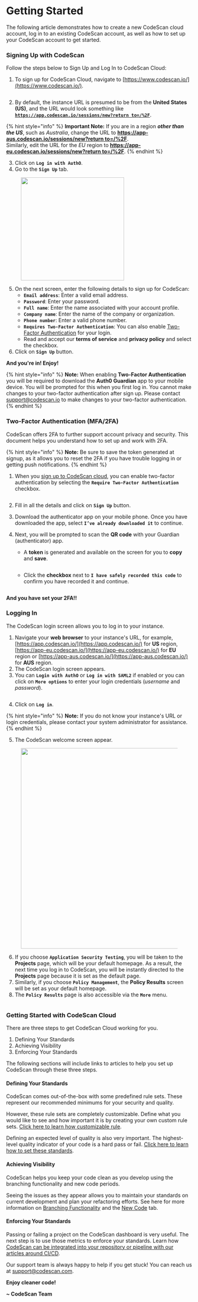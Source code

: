 # Getting Started

The following article demonstrates how to create a new CodeScan cloud account, log in to an existing CodeScan account, as well as how to set up your CodeScan account to get started.

### Signing Up with CodeScan <a href="#signing-up-with-codescan" id="signing-up-with-codescan"></a>

Follow the steps below to Sign Up and Log In to CodeScan Cloud:

1. To sign up for CodeScan Cloud, navigate to [https://www.codescan.io/](https://www.codescan.io/).

<figure><img src="../../../.gitbook/assets/image (7) (1) (1).png" alt=""><figcaption></figcaption></figure>

2. By default, the instance URL is presumed to be from the **United States (US)**, and the URL would look something like [**`https://app.codescan.io/sessions/new?return to=/%2F`**](https://app.codescan.io/sessions/new?returnto=/%2F).

{% hint style="info" %}
**Important Note:** If you are in a region _**other than the US**_, such as _Australia_, change the URL to [**https://app-aus.codescan.io/sessions/new?return to=/%2F**](https://app-aus.codescan.io/sessions/new?returnto=/%2F).\
Similarly, edit the URL for the _EU_ region to [**https://app-eu.codescan.io/sessions/new?return to=/%2F**](https://app-eu.codescan.io/sessions/new?returnto=/%2F).
{% endhint %}

3. Click on **`Log in with AuthO`**.
4. Go to the **`Sign Up`** tab.

<figure><img src="../../../.gitbook/assets/image (8) (1) (1).png" alt="" width="279"><figcaption></figcaption></figure>

5. On the next screen, enter the following details to sign up for CodeScan:
   * **`Email address`**: Enter a valid email address.
   * **`Password`**: Enter your password.
   * **`Full name`**: Enter the name associated with your account profile.
   * **`Company name`**: Enter the name of the company or organization.
   * **`Phone number`**: Enter a valid phone number.
   * **`Requires Two-Factor Authentication`**: You can also enable [Two-Factor Authentication](https://knowledgebase.autorabit.com/codescan/docs/codescan-getting-started#twofactor-authentication-mfa2fa) for your login.
   * Read and accept our **terms of service** and **privacy policy** and select the checkbox.
6. Click on **`Sign Up`** button.

**And you're in! Enjoy!**

{% hint style="info" %}
**Note:** When enabling **Two-Factor Authentication** you will be required to download the **Auth0 Guardian** app to your mobile device. You will be prompted for this when you first log in. You cannot make changes to your two-factor authentication after sign up. Please contact [support@codescan.io](https://support@codescan.io/) to make changes to your two-factor authentication.
{% endhint %}

### Two-Factor Authentication (MFA/2FA) <a href="#twofactor-authentication-mfa2fa" id="twofactor-authentication-mfa2fa"></a>

CodeScan offers 2FA to further support account privacy and security. This document helps you understand how to set up and work with 2FA.

{% hint style="info" %}
**Note:** Be sure to save the token generated at signup, as it allows you to reset the 2FA if you have trouble logging in or getting push notifications.
{% endhint %}

1. When you [sign up to CodeScan cloud](https://knowledgebase.autorabit.com/codescan/docs/codescan-getting-started#signing-up-with-codescan), you can enable two-factor authentication by selecting the **`Require Two-Factor Authentication`** checkbox.

<figure><img src="../../../.gitbook/assets/image (9) (1) (1).png" alt=""><figcaption></figcaption></figure>

2. Fill in all the details and click on **`Sign Up`** button.
3. Download the authenticator app on your mobile phone. Once you have downloaded the app, select **`I’ve already downloaded it`** to continue.
4.  Next, you will be prompted to scan the **QR code** with your Guardian (authenticator) app.

    * A **token** is generated and available on the screen for you to **copy** and **save**.

    <figure><img src="../../../.gitbook/assets/image (10) (1) (1).png" alt=""><figcaption></figcaption></figure>

    * Click the **checkbox** next to **`I have safely recorded this code`** to confirm you have recorded it and continue.

    <figure><img src="../../../.gitbook/assets/image (12) (1) (1).png" alt=""><figcaption></figcaption></figure>

**And you have set your 2FA!!**

### Logging In <a href="#logging-in" id="logging-in"></a>

The CodeScan login screen allows you to log in to your instance.

1. Navigate your **web browser** to your instance's URL, for example, [https://app.codescan.io/](https://app.codescan.io/) for **US** region, [https://app-eu.codescan.io/](https://app-eu.codescan.io/) for **EU** region or [https://app-aus.codescan.io/](https://app-aus.codescan.io/) for **AUS** region.
2. The CodeScan login screen appears.
3. You can **`Login with AuthO`** or **`Log in with SAML2`** if enabled or you can click on **`More options`** to enter your login credentials (_username_ and _password_).

<figure><img src="../../../.gitbook/assets/image (13) (1).png" alt=""><figcaption></figcaption></figure>

4. Click on **`Log in`**.

{% hint style="info" %}
**Note:** If you do not know your instance's URL or login credentials, please contact your system administrator for assistance.
{% endhint %}

5. The CodeScan welcome screen appear.

<figure><img src="../../../.gitbook/assets/image (14) (1).png" alt="" width="543"><figcaption></figcaption></figure>

6. If you choose **`Application Security Testing`**, you will be taken to the **Projects** page, which will be your default homepage. As a result, the next time you log in to CodeScan, you will be instantly directed to the **Projects** page because it is set as the default page.
7. Similarly, if you choose **`Policy Management`**, the **Policy Results** screen will be set as your default homepage.
8. The **`Policy Results`** page is also accessible via the **`More`** menu.

<figure><img src="../../../.gitbook/assets/image (15) (1).png" alt=""><figcaption></figcaption></figure>

### Getting Started with CodeScan Cloud <a href="#getting-started-with-codescan-cloud" id="getting-started-with-codescan-cloud"></a>

There are three steps to get CodeScan Cloud working for you.&#x20;

1. Defining Your Standards&#x20;
2. Achieving Visibility&#x20;
3. Enforcing Your Standards

The following sections will include links to articles to help you set up CodeScan through these three steps.

#### Defining Your Standards <a href="#defining-your-standards" id="defining-your-standards"></a>

CodeScan comes out-of-the-box with some predefined rule sets. These represent our recommended minimums for your security and quality.

However, these rule sets are completely customizable. Define what you would like to see and how important it is by creating your own custom rule sets. [Click here to learn how customizable rule](https://knowledgebase.autorabit.com/codescan/docs/customising-quality-profiles).

Defining an expected level of quality is also very important. The highest-level quality indicator of your code is a hard pass or fail. [Click here to learn how to set these standards](https://knowledgebase.autorabit.com/codescan/docs/customising-quality-gates).

#### Achieving Visibility <a href="#achieving-visibility" id="achieving-visibility"></a>

CodeScan helps you keep your code clean as you develop using the branching functionality and new code periods.

Seeing the issues as they appear allows you to maintain your standards on current development and plan your refactoring efforts. See here for more information on [Branching Functionality](https://knowledgebase.autorabit.com/codescan/docs/understanding-branches-in-codescan-cloud) and the [New Code](https://knowledgebase.autorabit.com/codescan/docs/understanding-the-new-code-tab) tab.

#### Enforcing Your Standards <a href="#enforcing-your-standards" id="enforcing-your-standards"></a>

Passing or failing a project on the CodeScan dashboard is very useful. The next step is to use those metrics to enforce your standards. Learn how [CodeScan can be integrated into your repository or pipeline with our articles around CI/CD](https://knowledgebase.autorabit.com/codescan/docs/codescan-integration-with-autorabit).

Our support team is always happy to help if you get stuck! You can reach us at [support@codescan.com](https://mailto:support@codescan.com/).

**Enjoy cleaner code!**

**\~ CodeScan Team**
